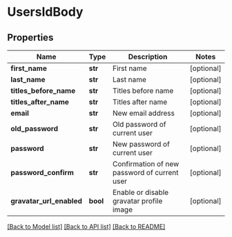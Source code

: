 # UsersIdBody

## Properties
Name | Type | Description | Notes
------------ | ------------- | ------------- | -------------
**first_name** | **str** | First name | [optional] 
**last_name** | **str** | Last name | [optional] 
**titles_before_name** | **str** | Titles before name | [optional] 
**titles_after_name** | **str** | Titles after name | [optional] 
**email** | **str** | New email address | [optional] 
**old_password** | **str** | Old password of current user | [optional] 
**password** | **str** | New password of current user | [optional] 
**password_confirm** | **str** | Confirmation of new password of current user | [optional] 
**gravatar_url_enabled** | **bool** | Enable or disable gravatar profile image | [optional] 

[[Back to Model list]](../README.md#documentation-for-models) [[Back to API list]](../README.md#documentation-for-api-endpoints) [[Back to README]](../README.md)

